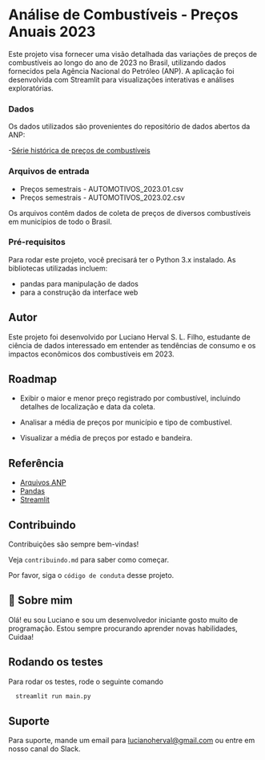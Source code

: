 
# Análise de Combustíveis - Preços Anuais 2023

Este projeto visa fornecer uma visão detalhada das variações de preços de combustíveis ao longo do ano de 2023 no Brasil, utilizando dados fornecidos pela Agência Nacional do Petróleo (ANP). A aplicação foi desenvolvida com Streamlit para visualizações interativas e análises exploratórias.

### Dados
Os dados utilizados são provenientes do repositório de dados abertos da ANP:

-[Série histórica de preços de combustíveis](https://www.gov.br/anp/pt-br/centrais-de-conteudo/dados-abertos/serie-historica-de-precos-de-combustiveis)

### Arquivos de entrada
- Preços semestrais - AUTOMOTIVOS_2023.01.csv
- Preços semestrais - AUTOMOTIVOS_2023.02.csv

Os arquivos contêm dados de coleta de preços de diversos combustíveis em municípios de todo o Brasil.

### Pré-requisitos
Para rodar este projeto, você precisará ter o Python 3.x instalado. As bibliotecas utilizadas incluem:

- pandas para manipulação de dados
- para a construção da interface web

## Autor
Este projeto foi desenvolvido por Luciano Herval S. L. Filho, estudante de ciência de dados interessado em entender as tendências de consumo e os impactos econômicos dos combustíveis em 2023.

## Roadmap

- Exibir o maior e menor preço registrado por combustível, incluindo detalhes de localização e data da coleta.

- Analisar a média de preços por município e tipo de combustível.

- Visualizar a média de preços por estado e bandeira.


## Referência

 - [Arquivos ANP](https://www.gov.br/anp/pt-br/centrais-de-conteudo/dados-abertos/serie-historica-de-precos-de-combustiveis)
 - [Pandas](https://pandas.pydata.org/docs/)
 - [Streamlit](https://docs.streamlit.io/)


## Contribuindo

Contribuições são sempre bem-vindas!

Veja `contribuindo.md` para saber como começar.

Por favor, siga o `código de conduta` desse projeto.


## 🚀 Sobre mim
Olá! eu sou Luciano e sou um desenvolvedor iniciante gosto muito de programação. Estou sempre procurando aprender novas habilidades, Cuidaa!


## Rodando os testes

Para rodar os testes, rode o seguinte comando

```bash
  streamlit run main.py
```


## Suporte

Para suporte, mande um email para lucianoherval@gmail.com ou entre em nosso canal do Slack.


